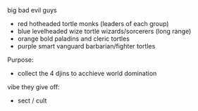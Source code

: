 big bad evil guys
- red hotheaded tortle monks (leaders of each group)
- blue levelheaded wize tortle wizards/sorcerers (long range)
- orange bold paladins and cleric tortles
- purple smart vanguard barbarian/fighter tortles

Purpose:
- collect the 4 djins to acchieve world domination

vibe they give off:
- sect / cult